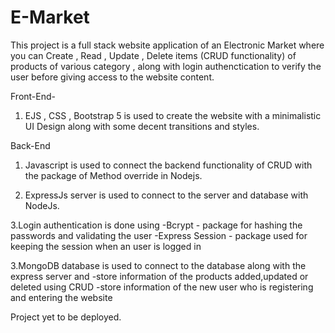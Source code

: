 # E-Market
This project is a full stack website application of an Electronic Market where you can Create , Read , Update , Delete items (CRUD functionality) of products of various category , along with login authenctication to verify the user before giving access to the website content.

Front-End-
1. EJS , CSS , Bootstrap 5 is used to create the website with a minimalistic UI Design along with some decent transitions and styles.

Back-End
1. Javascript is used to connect the backend functionality of CRUD with the package of Method override in Nodejs.

2. ExpressJs server is used to connect to the server and database with NodeJs.

3.Login authentication is done using
   -Bcrypt - package for hashing the passwords and validating the user 
   -Express Session - package used for keeping the session when an user is logged in

3.MongoDB database is used to connect to the database along with the express server and 
   -store information of the products added,updated or deleted using CRUD
   -store information of the new user who is registering and entering the website

Project yet to be deployed.
